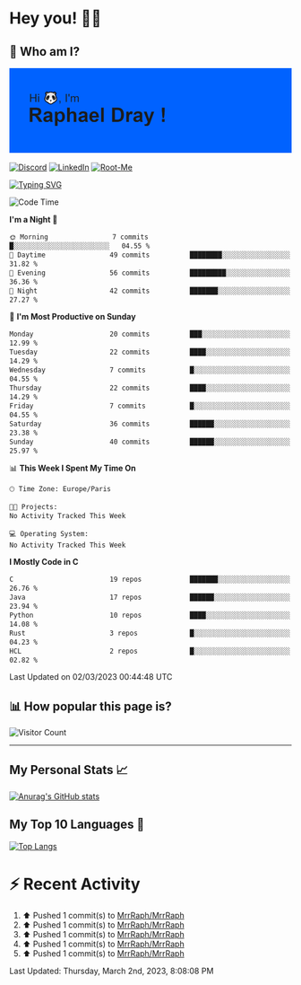 # **Hey you! 👋🏼**

## **🔎 Who am I?**

<img src="https://github.com/MrrRaph/MrrRaph/blob/master/header.png?raw=true">

[![Discord](https://img.shields.io/badge/Discord-7289DA?style=for-the-badge&logo=discord&logoColor=white
)](https://discordapp.com/users/MrRaph#4214/)
[![LinkedIn](https://img.shields.io/badge/LinkedIn-0077B5?style=for-the-badge&logo=linkedin&logoColor=white)](https://www.linkedin.com/in/raphaeldray/)
[![Root-Me](https://img.shields.io/badge/dynamic/json?color=yellowgreen&label=Root-me%20Score&query=score&style=for-the-badge&url=https://raw.githubusercontent.com/MrrRaph/MrrRaph/master/root-me-stats.json&logoColor=white)](https://www.root-me.org/PandHacker)


[![Typing SVG](https://readme-typing-svg.herokuapp.com?font=glory&size=23&multiline=true&height=65&lines=CyberSecurity+Engineer+%F0%9F%92%BB;Freelance+Fullstack+Developer)](https://git.io/typing-svg)

<!--START_SECTION:waka-->
![Code Time](http://img.shields.io/badge/Code%20Time-0%20secs-blue)

**I'm a Night 🦉** 

```text
🌞 Morning                7 commits           █░░░░░░░░░░░░░░░░░░░░░░░░   04.55 % 
🌆 Daytime                49 commits          ████████░░░░░░░░░░░░░░░░░   31.82 % 
🌃 Evening                56 commits          █████████░░░░░░░░░░░░░░░░   36.36 % 
🌙 Night                  42 commits          ███████░░░░░░░░░░░░░░░░░░   27.27 % 
```
📅 **I'm Most Productive on Sunday** 

```text
Monday                   20 commits          ███░░░░░░░░░░░░░░░░░░░░░░   12.99 % 
Tuesday                  22 commits          ████░░░░░░░░░░░░░░░░░░░░░   14.29 % 
Wednesday                7 commits           █░░░░░░░░░░░░░░░░░░░░░░░░   04.55 % 
Thursday                 22 commits          ████░░░░░░░░░░░░░░░░░░░░░   14.29 % 
Friday                   7 commits           █░░░░░░░░░░░░░░░░░░░░░░░░   04.55 % 
Saturday                 36 commits          ██████░░░░░░░░░░░░░░░░░░░   23.38 % 
Sunday                   40 commits          ██████░░░░░░░░░░░░░░░░░░░   25.97 % 
```


📊 **This Week I Spent My Time On** 

```text
🕑︎ Time Zone: Europe/Paris

🐱‍💻 Projects: 
No Activity Tracked This Week

💻 Operating System: 
No Activity Tracked This Week
```

**I Mostly Code in C** 

```text
C                        19 repos            ███████░░░░░░░░░░░░░░░░░░   26.76 % 
Java                     17 repos            ██████░░░░░░░░░░░░░░░░░░░   23.94 % 
Python                   10 repos            ████░░░░░░░░░░░░░░░░░░░░░   14.08 % 
Rust                     3 repos             █░░░░░░░░░░░░░░░░░░░░░░░░   04.23 % 
HCL                      2 repos             █░░░░░░░░░░░░░░░░░░░░░░░░   02.82 % 
```




 Last Updated on 02/03/2023 00:44:48 UTC
<!--END_SECTION:waka-->

## **📊 How popular this page is?**

![Visitor Count](https://profile-counter.glitch.me/MrrRaph/count.svg)

---

## **My Personal Stats 📈**

[![Anurag's GitHub stats](https://github-readme-stats.vercel.app/api?username=mrrraph&count_private=true&show_icons=true&title_color=fff&text_color=fff&bg_color=30,36d1dc,904e95)](https://github.com/anuraghazra/github-readme-stats)

## **My Top 10 Languages 📣**

[![Top Langs](https://github-readme-stats.vercel.app/api/top-langs/?username=mrrraph&langs_count=10&layout=compact&hide=html,css&hide_title=true)](https://github.com/anuraghazra/github-readme-stats)


# **⚡ Recent Activity**

<!--RECENT_ACTIVITY:start-->
1. ⬆️ Pushed 1 commit(s) to [MrrRaph/MrrRaph](https://github.com/MrrRaph/MrrRaph)<br>
2. ⬆️ Pushed 1 commit(s) to [MrrRaph/MrrRaph](https://github.com/MrrRaph/MrrRaph)<br>
3. ⬆️ Pushed 1 commit(s) to [MrrRaph/MrrRaph](https://github.com/MrrRaph/MrrRaph)<br>
4. ⬆️ Pushed 1 commit(s) to [MrrRaph/MrrRaph](https://github.com/MrrRaph/MrrRaph)<br>
5. ⬆️ Pushed 1 commit(s) to [MrrRaph/MrrRaph](https://github.com/MrrRaph/MrrRaph)<br>
<!--RECENT_ACTIVITY:end-->
<!--RECENT_ACTIVITY:last_update-->
Last Updated: Thursday, March 2nd, 2023, 8:08:08 PM
<!--RECENT_ACTIVITY:last_update_end-->
